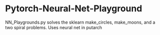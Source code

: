 # Pytorch-Neural-Net-Playground
NN_Playgrounds.py solves the sklearn make_circles, make_moons, and a two spiral problems. Uses neural  net in putarch
